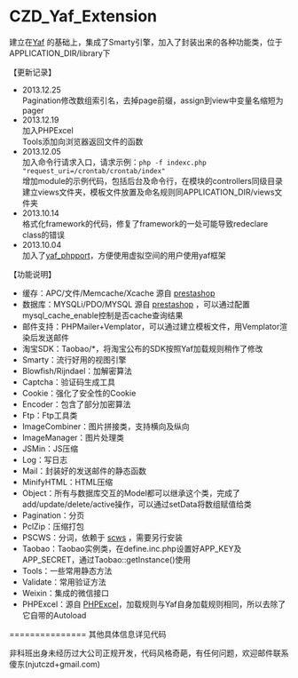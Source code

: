 CZD_Yaf_Extension
===============

建立在[Yaf](https://github.com/laruence/php-yaf) 的基础上，集成了Smarty引擎，加入了封装出来的各种功能类，位于APPLICATION_DIR/library下

【更新记录】
- 2013.12.25  
	Pagination修改数组索引名，去掉page前缀，assign到view中变量名缩短为pager  
- 2013.12.19  
	加入PHPExcel  
	Tools添加向浏览器返回文件的函数  
- 2013.12.05  
	加入命令行请求入口，请求示例：`php -f indexc.php "request_uri=/crontab/crontab/index"`  
	增加module的示例代码，包括后台及命令行，在模块的controllers同级目录建立views文件夹，模板文件放置及命名规则同APPLICATION_DIR/views文件夹  
- 2013.10.14  
	格式化framework的代码，修复了framework的一处可能导致redeclare class的错误  
- 2013.10.04  
	加入了[yaf_phpport](https://github.com/mzsolti/yaf-phpport)，方便使用虚拟空间的用户使用yaf框架  

【功能说明】
- 缓存：APC/文件/Memcache/Xcache 源自 [prestashop](https://github.com/PrestaShop/PrestaShop)
- 数据库：MYSQLi/PDO/MYSQL 源自 [prestashop](https://github.com/PrestaShop/PrestaShop) ，可以通过配置mysql_cache_enable控制是否cache查询结果
- 邮件支持：PHPMailer+Vemplator，可以通过建立模板文件，用Vemplator渲染后发送邮件
- 淘宝SDK：Taobao/*，将淘宝公布的SDK按照Yaf加载规则稍作了修改
- Smarty：流行好用的视图引擎
- Blowfish/Rijndael：加解密算法
- Captcha：验证码生成工具
- Cookie：强化了安全性的Cookie
- Encoder：包含了部分加密算法
- Ftp：Ftp工具类
- ImageCombiner：图片拼接类，支持横向及纵向
- ImageManager：图片处理类
- JSMin：JS压缩
- Log：写日志
- Mail：封装好的发送邮件的静态函数
- MinifyHTML：HTML压缩
- Object：所有与数据库交互的Model都可以继承这个类，完成了add/update/delete/active操作，可以通过setData将数组赋值给类
- Pagination：分页
- PclZip：压缩打包
- PSCWS：分词，依赖于 [scws](http://www.xunsearch.com/scws/) ，需要另行安装
- Taobao：Taobao实例类，在define.inc.php设置好APP_KEY及APP_SECRET，通过Taobao::getInstance()使用
- Tools：一些常用静态方法
- Validate：常用验证方法
- Weixin：集成的微信接口
- PHPExcel：源自 [PHPExcel](http://phpexcel.codeplex.com/)，加载规则与Yaf自身加载规则相同，所以去除了它自带的Autoload

===============
其他具体信息详见代码

非科班出身未经历过大公司正规开发，代码风格奇葩，有任何问题，欢迎邮件联系傻东(njutczd+gmail.com)
